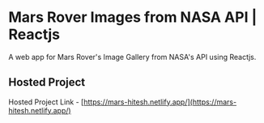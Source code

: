 # Mars Rover Images from NASA API | Reactjs

A web app for Mars Rover's Image Gallery from NASA's API using Reactjs.

## Hosted Project

Hosted Project Link - [https://mars-hitesh.netlify.app/](https://mars-hitesh.netlify.app/)
